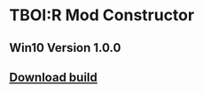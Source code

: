 # TBOI:R Mod Constructor
## Win10 Version 1.0.0
## [Download build](https://drive.google.com/drive/folders/1Rv7TBqstoA6qdTMHeYIds1A7wTnxLzs3?usp=sharing)